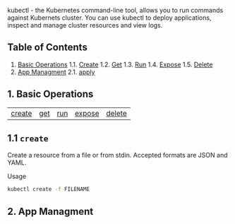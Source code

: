 kubectl - the Kubernetes command-line tool, allows you to run commands against Kubernets cluster. You can use kubectl to deploy applications, inspect and manage cluster resources and view logs. 

## Table of Contents 
  1. [Basic Operations](#1-basic-operations)
   1.1. [Create](#11-create)
   1.2. [Get](#12-get)
   1.3. [Run](#13-run)
   1.4. [Expose](#14-expose)
   1.5. [Delete](#15-delete)
  2. [App Managment](#2-app-managment)
   2.1. [apply](#21-apply)


## 1. Basic Operations
<table>
    <tr>
	<td><a href="#1.1-create">create</a></td>
	<td><a href="#1.2-get">get</a></td>
	<td><a href="#1.3-run">run</a></td>
	<td><a href="#1.4-expose">expose</a></td>
	<td><a href="#1.5-delete">delete</a></td>
    </tr>
</table>

## 1.1  `create`
Create a resource from a file or from stdin. Accepted formats are JSON and YAML.

Usage
```bash
kubectl create -f FILENAME 
```

## 2. App Managment

